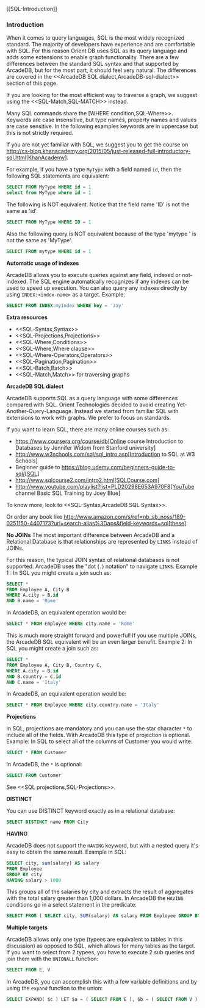 [[SQL-Introduction]]

### Introduction

When it comes to query languages, SQL is the most widely recognized standard. The majority of developers have experience and are
comfortable with SQL. For this reason Orient DB uses SQL as its query language and adds some extensions to enable graph
functionality. There are a few differences between the standard SQL syntax and that supported by ArcadeDB, but for the most part, it
should feel very natural. The differences are covered in the <<ArcadeDB SQL dialect,ArcadeDB-sql-dialect>> section of this page.

If you are looking for the most efficient way to traverse a graph, we suggest using the <<SQL-Match,SQL-MATCH>> instead.

Many SQL commands share the [WHERE condition,SQL-Where>>. Keywords are case insensitive, but type names, property names and values
are case sensitive. In the following examples keywords are in uppercase but this is not strictly required.

If you are not yet familiar with SQL, we suggest you to get the course on
http://cs-blog.khanacademy.org/2015/05/just-released-full-introductory-sql.html[KhanAcademy].

For example, if you have a type `MyType` with a field named `id`, then the following SQL statements are equivalent:

```sql
SELECT FROM MyType WHERE id = 1
select from MyType where id = 1
```

The following is NOT equivalent. Notice that the field name 'ID' is not the same as 'id'.

```sql
SELECT FROM MyType WHERE ID = 1
```

Also the following query is NOT equivalent because of the type 'mytype ' is not the same as 'MyType'.

```sql
SELECT FROM mytype WHERE id = 1
```

**Automatic usage of indexes**

ArcadeDB allows you to execute queries against any field, indexed or not-indexed. The SQL engine automatically recognizes if any
indexes can be used to speed up execution. You can also query any indexes directly by using `INDEX:<index-name>` as a target.
Example:

```sql
SELECT FROM INDEX:myIndex WHERE key = 'Jay'
```

**Extra resources**

- <<SQL-Syntax,Syntax>>
- <<SQL-Projections,Projections>>
- <<SQL-Where,Conditions>>
- <<SQL-Where,Where clause>>
- <<SQL-Where-Operators,Operators>>
- <<SQL-Pagination,Pagination>>
- <<SQL-Batch,Batch>>
- <<SQL-Match,Match>> for traversing graphs

**ArcadeDB SQL dialect**

ArcadeDB supports SQL as a query language with some differences compared with SQL. Orient Technologies decided to avoid creating
Yet-Another-Query-Language. Instead we started from familiar SQL with extensions to work with graphs. We prefer to focus on
standards.

If you want to learn SQL, there are many online courses such as:

- https://www.coursera.org/course/db[Online course Introduction to Databases by Jennifer Widom from Stanford university]
- http://www.w3schools.com/sql/sql_intro.asp[Introduction to SQL at W3 Schools]
- Beginner guide to https://blog.udemy.com/beginners-guide-to-sql/[SQL]
- http://www.sqlcourse2.com/intro2.html[SQLCourse.com]
- http://www.youtube.com/playlist?list=PLD20298E653A970F8[YouTube channel Basic SQL Training by Joey Blue]

To know more, look to <<SQL-Syntax,ArcadeDB SQL Syntax>>.

Or order any book like http://www.amazon.com/s/ref=nb_sb_noss/189-0251150-4407173?url=search-alias%3Daps&field-keywords=sql[these].

**No JOINs**
The most important difference between ArcadeDB and a Relational Database is that relationships are represented by `LINKS` instead of
JOINs.

For this reason, the typical JOIN syntax of relational databases is not supported. ArcadeDB uses the "dot (`.`) notation" to
navigate `LINKS`. Example 1 :
In SQL you might create a join such as:

```sql
SELECT *
FROM Employee A, City B
WHERE A.city = B.id
AND B.name = 'Rome'
```

In ArcadeDB, an equivalent operation would be:

```sql
SELECT * FROM Employee WHERE city.name = 'Rome'
```

This is much more straight forward and powerful! If you use multiple JOINs, the ArcadeDB SQL equivalent will be an even larger
benefit. Example 2:  In SQL you might create a join such as:

```sql
SELECT *
FROM Employee A, City B, Country C,
WHERE A.city = B.id
AND B.country = C.id
AND C.name = 'Italy'
```

In ArcadeDB, an equivalent operation would be:

```sql
SELECT * FROM Employee WHERE city.country.name = 'Italy'
```

**Projections**

In SQL, projections are mandatory and you can use the star character `*` to include all of the fields. With ArcadeDB this type of
projection is optional. Example: In SQL to select all of the columns of Customer you would write:

```sql
SELECT * FROM Customer
```

In ArcadeDB, the `*` is optional:

```sql
SELECT FROM Customer
```

See <<SQL projections,SQL-Projections>>.

**DISTINCT**

You can use DISTINCT keyword exactly as in a relational database:

```sql
SELECT DISTINCT name FROM City
```

**HAVING**

ArcadeDB does not support the `HAVING` keyword, but with a nested query it's easy to obtain the same result. Example in SQL:

```SQL
SELECT city, sum(salary) AS salary
FROM Employee
GROUP BY city
HAVING salary > 1000
```

This groups all of the salaries by city and extracts the result of aggregates with the total salary greater than 1,000 dollars. In
ArcadeDB the `HAVING` conditions go in a select statement in the predicate:

```SQL
SELECT FROM ( SELECT city, SUM(salary) AS salary FROM Employee GROUP BY city ) WHERE salary > 1000
```

**Multiple targets**

ArcadeDB allows only one type (typees are equivalent to tables in this discussion) as opposed to SQL, which allows for many tables
as the target. If you want to select from 2 typees, you have to execute 2 sub queries and join them with the `UNIONALL` function:

```sql
SELECT FROM E, V
```

In ArcadeDB, you can accomplish this with a few variable definitions and by using the `expand` function to the union:

```sql
SELECT EXPAND( $c ) LET $a = ( SELECT FROM E ), $b = ( SELECT FROM V ), $c = UNIONALL( $a, $b )
```
